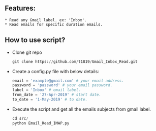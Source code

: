 

Features:
---

	* Read any Gmail label. ex: 'Inbox'.
	* Read emails for specific duration emails.

How to use script?
----------
* Clone git repo
	```python
	git clone https://github.com/t1819/Gmail_Inbox_Read.git
	```

* Create a config.py file with below details:
	```python
	email = 'example@gmail.com' # your email address.
	password = 'password' # your email password.
	label = 'Inbox' # email label.
	from_date = '27-Apr-2019' # start date.
	to_date = '1-May-2019' # to date.
	```
* Execute the script and get all the emails subjects from gmail label. 
	```python
	cd src/
	python Email_Read_IMAP.py
	```